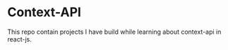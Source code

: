 # Context-API
This repo contain projects I have build while learning about context-api in react-js. 
